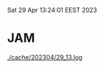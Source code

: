 Sat 29 Apr 13:24:01 EEST 2023
# JAM
<a href='./cache/202304/29_13.log'>./cache/202304/29_13.log</a>
